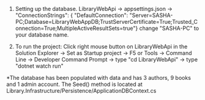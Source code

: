 1. Setting up the database. 
   LibraryWebApi -> appsettings.json -> "ConnectionStrings": {
"DefaultConnection": "Server=SASHA-PC;Database=LibraryWebAppDB;TrustServerCertificate=True;Trusted_Connection=True;MultipleActiveResultSets=true"} 
change "SASHA-PC" to your database name.

2. To run the project:
   Click right mouse button on LibraryWebApi in the Solution Explorer -> Set as Startup project -> F5
or
   Tools -> Command Line -> Developer Command Prompt -> type "cd LibraryWebApi" -> type "dotnet watch run"

*The database has been populated with data and has 3 authors, 9 books and 1 admin account. The Seed() method is located at Library.Infrastructure/Persistence/ApplicationDBContext.cs
